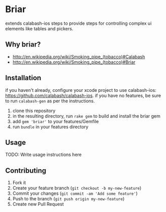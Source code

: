 # Briar

extends calabash-ios steps to provide steps for controlling complex ui
elements like tables and pickers. 

## Why briar? 

* http://en.wikipedia.org/wiki/Smoking_pipe_(tobacco)#Calabash
* http://en.wikipedia.org/wiki/Smoking_pipe_(tobacco)#Briar

## Installation 

if you haven't already, configure your xcode project to use calabash-ios: https://github.com/calabash/calabash-ios. 
if you have no features, be sure to run ```calabash-gen``` as per the instructions.  

1. clone this repository
2. in the resulting directory, run ```rake gem``` to build and install the briar gem
4. add ```gem 'briar'``` to your features/Gemfile
5. run ```bundle``` in your features directory
   
## Usage

TODO: Write usage instructions here

## Contributing

1. Fork it
2. Create your feature branch (`git checkout -b my-new-feature`)
3. Commit your changes (`git commit -am 'Add some feature'`)
4. Push to the branch (`git push origin my-new-feature`)
5. Create new Pull Request
